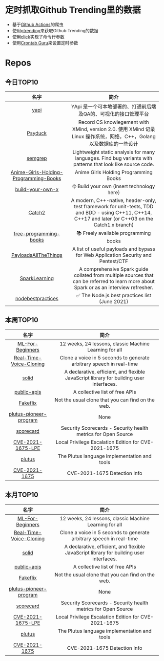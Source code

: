 # 定时抓取Github Trending里的数据
* 基于[Github Actions](https://docs.github.com/en/actions)的爬虫
* 使用[gtrending](https://github.com/hedythedev/gtrending)来获取Github Trending的数据
* 使用[click](https://github.com/pallets/click)实现了命令行参数
* 使用[Crontab Guru](https://crontab.guru/)来设置定时参数

# Repos
## 今日TOP10 
<!-- START OF DAILY_TOP10_REPOS -->
| 名字 | 简介 |
| :----: | :----: |
| [yapi](https://github.com/YMFE/yapi) | YApi 是一个可本地部署的、打通前后端及QA的、可视化的接口管理平台 |
| [Psyduck](https://github.com/SmartKeyerror/Psyduck) | Record CS knowlegement with XMind, version 2.0. 使用 XMind 记录 Linux 操作系统，网络，C++，Golang 以及数据库的一些设计 |
| [semgrep](https://github.com/returntocorp/semgrep) | Lightweight static analysis for many languages. Find bug variants with patterns that look like source code. |
| [Anime-Girls-Holding-Programming-Books](https://github.com/laynH/Anime-Girls-Holding-Programming-Books) | Anime Girls Holding Programming Books |
| [build-your-own-x](https://github.com/danistefanovic/build-your-own-x) | 🤓 Build your own (insert technology here) |
| [Catch2](https://github.com/catchorg/Catch2) | A modern, C++-native, header-only, test framework for unit-tests, TDD and BDD - using C++11, C++14, C++17 and later (or C++03 on the Catch1.x branch) |
| [free-programming-books](https://github.com/EbookFoundation/free-programming-books) | 📚 Freely available programming books |
| [PayloadsAllTheThings](https://github.com/swisskyrepo/PayloadsAllTheThings) | A list of useful payloads and bypass for Web Application Security and Pentest/CTF |
| [SparkLearning](https://github.com/ankurchavda/SparkLearning) | A comprehensive Spark guide collated from multiple sources that can be referred to learn more about Spark or as an interview refresher. |
| [nodebestpractices](https://github.com/goldbergyoni/nodebestpractices) | ✅ The Node.js best practices list (June 2021) |
<!-- END OF DAILY_TOP10_REPOS -->

## 本周TOP10
<!-- START OF WEEKLY_TOP10_REPOS -->
| 名字 | 简介 |
| :----: | :----: |
| [ML-For-Beginners](https://github.com/microsoft/ML-For-Beginners) | 12 weeks, 24 lessons, classic Machine Learning for all |
| [Real-Time-Voice-Cloning](https://github.com/CorentinJ/Real-Time-Voice-Cloning) | Clone a voice in 5 seconds to generate arbitrary speech in real-time |
| [solid](https://github.com/solidjs/solid) | A declarative, efficient, and flexible JavaScript library for building user interfaces. |
| [public-apis](https://github.com/public-apis/public-apis) | A collective list of free APIs |
| [Fakeflix](https://github.com/Th3Wall/Fakeflix) | Not the usual clone that you can find on the web. |
| [plutus-pioneer-program](https://github.com/input-output-hk/plutus-pioneer-program) | None |
| [scorecard](https://github.com/ossf/scorecard) | Security Scorecards - Security health metrics for Open Source |
| [CVE-2021-1675-LPE](https://github.com/hlldz/CVE-2021-1675-LPE) | Local Privilege Escalation Edition for CVE-2021-1675 |
| [plutus](https://github.com/input-output-hk/plutus) | The Plutus language implementation and tools |
| [CVE-2021-1675](https://github.com/LaresLLC/CVE-2021-1675) | CVE-2021-1675 Detection Info |
<!-- END OF WEEKLY_TOP10_REPOS -->

## 本月TOP10
<!-- START OF MONTHLY_TOP10_REPOS -->
| 名字 | 简介 |
| :----: | :----: |
| [ML-For-Beginners](https://github.com/microsoft/ML-For-Beginners) | 12 weeks, 24 lessons, classic Machine Learning for all |
| [Real-Time-Voice-Cloning](https://github.com/CorentinJ/Real-Time-Voice-Cloning) | Clone a voice in 5 seconds to generate arbitrary speech in real-time |
| [solid](https://github.com/solidjs/solid) | A declarative, efficient, and flexible JavaScript library for building user interfaces. |
| [public-apis](https://github.com/public-apis/public-apis) | A collective list of free APIs |
| [Fakeflix](https://github.com/Th3Wall/Fakeflix) | Not the usual clone that you can find on the web. |
| [plutus-pioneer-program](https://github.com/input-output-hk/plutus-pioneer-program) | None |
| [scorecard](https://github.com/ossf/scorecard) | Security Scorecards - Security health metrics for Open Source |
| [CVE-2021-1675-LPE](https://github.com/hlldz/CVE-2021-1675-LPE) | Local Privilege Escalation Edition for CVE-2021-1675 |
| [plutus](https://github.com/input-output-hk/plutus) | The Plutus language implementation and tools |
| [CVE-2021-1675](https://github.com/LaresLLC/CVE-2021-1675) | CVE-2021-1675 Detection Info |
<!-- END OF MONTHLY_TOP10_REPOS -->
